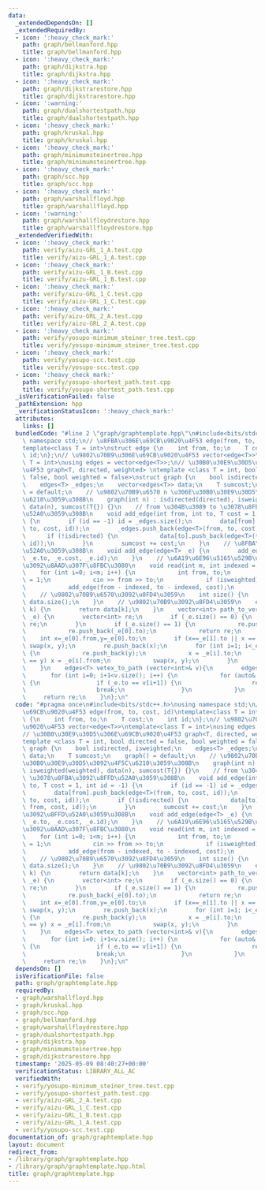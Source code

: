 ```yaml
---
data:
  _extendedDependsOn: []
  _extendedRequiredBy:
  - icon: ':heavy_check_mark:'
    path: graph/bellmanford.hpp
    title: graph/bellmanford.hpp
  - icon: ':heavy_check_mark:'
    path: graph/dijkstra.hpp
    title: graph/dijkstra.hpp
  - icon: ':heavy_check_mark:'
    path: graph/dijkstrarestore.hpp
    title: graph/dijkstrarestore.hpp
  - icon: ':warning:'
    path: graph/dualshortestpath.hpp
    title: graph/dualshortestpath.hpp
  - icon: ':heavy_check_mark:'
    path: graph/kruskal.hpp
    title: graph/kruskal.hpp
  - icon: ':heavy_check_mark:'
    path: graph/minimumsteinertree.hpp
    title: graph/minimumsteinertree.hpp
  - icon: ':heavy_check_mark:'
    path: graph/scc.hpp
    title: graph/scc.hpp
  - icon: ':heavy_check_mark:'
    path: graph/warshallfloyd.hpp
    title: graph/warshallfloyd.hpp
  - icon: ':warning:'
    path: graph/warshallfloydrestore.hpp
    title: graph/warshallfloydrestore.hpp
  _extendedVerifiedWith:
  - icon: ':heavy_check_mark:'
    path: verify/aizu-GRL_1_A.test.cpp
    title: verify/aizu-GRL_1_A.test.cpp
  - icon: ':heavy_check_mark:'
    path: verify/aizu-GRL_1_B.test.cpp
    title: verify/aizu-GRL_1_B.test.cpp
  - icon: ':heavy_check_mark:'
    path: verify/aizu-GRL_1_C.test.cpp
    title: verify/aizu-GRL_1_C.test.cpp
  - icon: ':heavy_check_mark:'
    path: verify/aizu-GRL_2_A.test.cpp
    title: verify/aizu-GRL_2_A.test.cpp
  - icon: ':heavy_check_mark:'
    path: verify/yosupo-minimum_steiner_tree.test.cpp
    title: verify/yosupo-minimum_steiner_tree.test.cpp
  - icon: ':heavy_check_mark:'
    path: verify/yosupo-scc.test.cpp
    title: verify/yosupo-scc.test.cpp
  - icon: ':heavy_check_mark:'
    path: verify/yosupo-shortest_path.test.cpp
    title: verify/yosupo-shortest_path.test.cpp
  _isVerificationFailed: false
  _pathExtension: hpp
  _verificationStatusIcon: ':heavy_check_mark:'
  attributes:
    links: []
  bundledCode: "#line 2 \"graph/graphtemplate.hpp\"\n#include<bits/stdc++.h>\nusing\
    \ namespace std;\n// \u8FBA\u306E\u69CB\u9020\u4F53 edge(from, to, cost, id)\n\
    template<class T = int>\nstruct edge {\n    int from, to;\n    T cost;\n    int\
    \ id;\n};\n// \u9802\u70B9\u306E\u69CB\u9020\u4F53 vector<edge<T>>\ntemplate<class\
    \ T = int>\nusing edges = vector<edge<T>>;\n// \u30B0\u30E9\u30D5\u306E\u69CB\u9020\
    \u4F53 graph<T, directed, weighted> \ntemplate <class T = int, bool directed =\
    \ false, bool weighted = false>\nstruct graph {\n    bool isdirected, isweighted;\n\
    \    edges<T> _edges;\n    vector<edges<T>> data;\n    T sumcost;\n    graph()\
    \ = default;\n    // \u9802\u70B9\u6570 n \u306E\u30B0\u30E9\u30D5\u3092\u4F5C\
    \u6210\u3059\u308B\n    graph(int n) : isdirected(directed), isweighted(weighted),\
    \ data(n), sumcost(T{}) {}\n    // from \u304B\u3089 to \u3078\u8FBA\u3092\u8FFD\
    \u52A0\u3059\u308B\n    void add_edge(int from, int to, T cost = 1, int id = -1)\
    \ {\n        if (id == -1) id = _edges.size();\n        data[from].push_back(edge<T>(from,\
    \ to, cost, id));\n        _edges.push_back(edge<T>(from, to, cost, id));\n  \
    \      if (!isdirected) {\n            data[to].push_back(edge<T>(to, from, cost,\
    \ id));\n        }\n        sumcost += cost;\n    }\n    // \u8FBA\u3092\u8FFD\
    \u52A0\u3059\u308B\n    void add_edge(edge<T> _e) {\n        add_edge(_e.from,\
    \ _e.to, _e.cost, _e.id);\n    }\n    // \u6A19\u6E96\u5165\u529B\u304B\u3089\u8FBA\
    \u3092\u8AAD\u307F\u8FBC\u3080\n    void read(int m, int indexed = 1) {\n    \
    \    for (int i=0; i<m; i++) {\n            int from, to;\n            T cost\
    \ = 1;\n            cin >> from >> to;\n            if (isweighted) cin >> cost;\n\
    \            add_edge(from - indexed, to - indexed, cost);\n        }\n    }\n\
    \    // \u9802\u70B9\u6570\u3092\u8FD4\u3059\n    int size() {\n        return\
    \ data.size();\n    }\n    // \u9802\u70B9\u3092\u8FD4\u3059\n    edges<T> operator[](int\
    \ k) {\n        return data[k];\n    }\n    vector<int> path_to_vertex(edges<T>&\
    \ _e) {\n        vector<int> re;\n        if (_e.size() == 0) {\n            return\
    \ re;\n        }\n        if (_e.size() == 1) {\n            re.push_back(_e[0].from);\n\
    \            re.push_back(_e[0].to);\n            return re;\n        }\n    \
    \    int x=_e[0].from,y=_e[0].to;\n        if (x==_e[1].to || x == _e[1].from)\
    \ swap(x, y);\n        re.push_back(x);\n        for (int i=1; i<_e.size(); i++)\
    \ {\n            re.push_back(y);\n            x = _e[i].to;\n            if (x\
    \ == y) x = _e[i].from;\n            swap(x, y);\n        }\n        return re;\n\
    \    }\n    edges<T> vetex_to_path (vector<int>& v){\n        edges<T> re;\n \
    \       for (int i=0; i+1<v.size(); i++) {\n            for (auto& _e : this[v[i]])\
    \ {\n                if (_e.to == v[i+1]) {\n                    re.push_back(_e);\n\
    \                    break;\n                }\n            }\n        }\n   \
    \     return re;\n    }\n};\n"
  code: "#pragma once\n#include<bits/stdc++.h>\nusing namespace std;\n// \u8FBA\u306E\
    \u69CB\u9020\u4F53 edge(from, to, cost, id)\ntemplate<class T = int>\nstruct edge\
    \ {\n    int from, to;\n    T cost;\n    int id;\n};\n// \u9802\u70B9\u306E\u69CB\
    \u9020\u4F53 vector<edge<T>>\ntemplate<class T = int>\nusing edges = vector<edge<T>>;\n\
    // \u30B0\u30E9\u30D5\u306E\u69CB\u9020\u4F53 graph<T, directed, weighted> \n\
    template <class T = int, bool directed = false, bool weighted = false>\nstruct\
    \ graph {\n    bool isdirected, isweighted;\n    edges<T> _edges;\n    vector<edges<T>>\
    \ data;\n    T sumcost;\n    graph() = default;\n    // \u9802\u70B9\u6570 n \u306E\
    \u30B0\u30E9\u30D5\u3092\u4F5C\u6210\u3059\u308B\n    graph(int n) : isdirected(directed),\
    \ isweighted(weighted), data(n), sumcost(T{}) {}\n    // from \u304B\u3089 to\
    \ \u3078\u8FBA\u3092\u8FFD\u52A0\u3059\u308B\n    void add_edge(int from, int\
    \ to, T cost = 1, int id = -1) {\n        if (id == -1) id = _edges.size();\n\
    \        data[from].push_back(edge<T>(from, to, cost, id));\n        _edges.push_back(edge<T>(from,\
    \ to, cost, id));\n        if (!isdirected) {\n            data[to].push_back(edge<T>(to,\
    \ from, cost, id));\n        }\n        sumcost += cost;\n    }\n    // \u8FBA\
    \u3092\u8FFD\u52A0\u3059\u308B\n    void add_edge(edge<T> _e) {\n        add_edge(_e.from,\
    \ _e.to, _e.cost, _e.id);\n    }\n    // \u6A19\u6E96\u5165\u529B\u304B\u3089\u8FBA\
    \u3092\u8AAD\u307F\u8FBC\u3080\n    void read(int m, int indexed = 1) {\n    \
    \    for (int i=0; i<m; i++) {\n            int from, to;\n            T cost\
    \ = 1;\n            cin >> from >> to;\n            if (isweighted) cin >> cost;\n\
    \            add_edge(from - indexed, to - indexed, cost);\n        }\n    }\n\
    \    // \u9802\u70B9\u6570\u3092\u8FD4\u3059\n    int size() {\n        return\
    \ data.size();\n    }\n    // \u9802\u70B9\u3092\u8FD4\u3059\n    edges<T> operator[](int\
    \ k) {\n        return data[k];\n    }\n    vector<int> path_to_vertex(edges<T>&\
    \ _e) {\n        vector<int> re;\n        if (_e.size() == 0) {\n            return\
    \ re;\n        }\n        if (_e.size() == 1) {\n            re.push_back(_e[0].from);\n\
    \            re.push_back(_e[0].to);\n            return re;\n        }\n    \
    \    int x=_e[0].from,y=_e[0].to;\n        if (x==_e[1].to || x == _e[1].from)\
    \ swap(x, y);\n        re.push_back(x);\n        for (int i=1; i<_e.size(); i++)\
    \ {\n            re.push_back(y);\n            x = _e[i].to;\n            if (x\
    \ == y) x = _e[i].from;\n            swap(x, y);\n        }\n        return re;\n\
    \    }\n    edges<T> vetex_to_path (vector<int>& v){\n        edges<T> re;\n \
    \       for (int i=0; i+1<v.size(); i++) {\n            for (auto& _e : this[v[i]])\
    \ {\n                if (_e.to == v[i+1]) {\n                    re.push_back(_e);\n\
    \                    break;\n                }\n            }\n        }\n   \
    \     return re;\n    }\n};\n"
  dependsOn: []
  isVerificationFile: false
  path: graph/graphtemplate.hpp
  requiredBy:
  - graph/warshallfloyd.hpp
  - graph/kruskal.hpp
  - graph/scc.hpp
  - graph/bellmanford.hpp
  - graph/warshallfloydrestore.hpp
  - graph/dualshortestpath.hpp
  - graph/dijkstra.hpp
  - graph/minimumsteinertree.hpp
  - graph/dijkstrarestore.hpp
  timestamp: '2025-05-09 08:40:27+00:00'
  verificationStatus: LIBRARY_ALL_AC
  verifiedWith:
  - verify/yosupo-minimum_steiner_tree.test.cpp
  - verify/yosupo-shortest_path.test.cpp
  - verify/aizu-GRL_2_A.test.cpp
  - verify/aizu-GRL_1_C.test.cpp
  - verify/aizu-GRL_1_B.test.cpp
  - verify/aizu-GRL_1_A.test.cpp
  - verify/yosupo-scc.test.cpp
documentation_of: graph/graphtemplate.hpp
layout: document
redirect_from:
- /library/graph/graphtemplate.hpp
- /library/graph/graphtemplate.hpp.html
title: graph/graphtemplate.hpp
---
```

